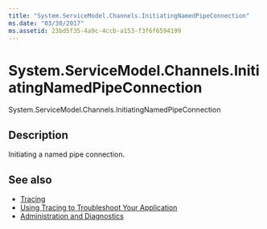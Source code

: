 ```yaml
---
title: "System.ServiceModel.Channels.InitiatingNamedPipeConnection"
ms.date: "03/30/2017"
ms.assetid: 23bd5f35-4a9c-4ccb-a153-f3f6f6594199
---
```

# System.ServiceModel.Channels.InitiatingNamedPipeConnection
System.ServiceModel.Channels.InitiatingNamedPipeConnection  
  
## Description  
 Initiating a named pipe connection.  
  
## See also

- [Tracing](../../../../../docs/framework/wcf/diagnostics/tracing/index.md)
- [Using Tracing to Troubleshoot Your Application](../../../../../docs/framework/wcf/diagnostics/tracing/using-tracing-to-troubleshoot-your-application.md)
- [Administration and Diagnostics](../../../../../docs/framework/wcf/diagnostics/index.md)
